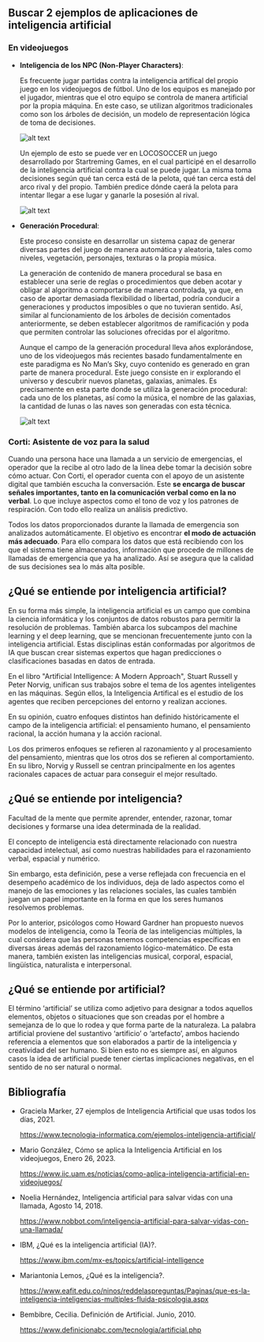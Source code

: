 ## Buscar 2 ejemplos de aplicaciones de inteligencia artificial

### En videojuegos
* **Inteligencia de los NPC (Non-Player Characters)**: 
  	
	Es frecuente jugar partidas contra la inteligencia artifical del propio juego en los videojuegos de fútbol. Uno de los equipos es manejado por el jugador, mientras que el otro equipo se controla de manera artificial por la propia máquina. En este caso, se utilizan algoritmos tradicionales como son los árboles de decisión, un modelo de representación lógica de toma de decisiones.

	![alt text](https://www.iic.uam.es/wp-content/uploads/2023/01/IA-videojuegos.jpg)

	Un ejemplo de esto se puede ver en LOCOSOCCER un juego desarrollado por Startreming Games, en el cual participé en el desarrollo de la inteligencia artificial contra la cual se puede jugar. La misma toma decisiones según qué tan cerca está de la pelota, qué tan cerca está del arco rival y del propio. También predice dónde caerá la pelota para intentar llegar a ese lugar y ganarle la posesión al rival.

	![alt text](https://cdn.cloudflare.steamstatic.com/steam/apps/2173530/extras/gameplay_gif.gif)

* **Generación Procedural**: 
	
	Este proceso consiste en desarrollar un sistema capaz de generar diversas partes del juego de manera automática y aleatoria, tales como niveles, vegetación, personajes, texturas o la propia música.

	La generación de contenido de manera procedural se basa en establecer una serie de reglas o procedimientos que deben acotar y obligar al algoritmo a comportarse de manera controlada, ya que, en caso de aportar demasiada flexibilidad o libertad, podría conducir a generaciones y productos imposibles o que no tuvieran sentido. Así, similar al funcionamiento de los árboles de decisión comentados anteriormente, se deben establecer algoritmos de ramificación y poda que permiten controlar las soluciones ofrecidas por el algoritmo.

	Aunque el campo de la generación procedural lleva años explorándose, uno de los videojuegos más recientes basado fundamentalmente en este paradigma es No Man’s Sky, cuyo contenido es generado en gran parte de manera procedural. Este juego consiste en ir explorando el universo y descubrir nuevos planetas, galaxias, animales. Es precisamente en esta parte donde se utiliza la generación procedural: cada uno de los planetas, así como la música, el nombre de las galaxias, la cantidad de lunas o las naves son generadas con esta técnica.

	![alt text](https://cdn.vox-cdn.com/thumbor/BjjgCsLtiRL8Ej3sOqlw-sFv2pw=/0x0:1921x1081/1200x800/filters:focal(808x388:1114x694)/cdn.vox-cdn.com/uploads/chorus_image/image/71446827/nms_frontiers_featured_9_1920w.0.jpg)

### Corti: Asistente de voz para la salud
Cuando una persona hace una llamada a un servicio de emergencias, el operador que la recibe al otro lado de la línea debe tomar la decisión sobre cómo actuar. Con Corti, el operador cuenta con el apoyo de un asistente digital que también escucha la conversación. Este **se encarga de buscar señales importantes, tanto en la comunicación verbal como en la no verbal**. Lo que incluye aspectos como el tono de voz y los patrones de respiración. Con todo ello realiza un análisis predictivo.

Todos los datos proporcionados durante la llamada de emergencia son analizados automáticamente. El objetivo es encontrar **el modo de actuación más adecuado**. Para ello compara los datos que está recibiendo con los que el sistema tiene almacenados, información que procede de millones de llamadas de emergencia que ya ha analizado. Así se asegura que la calidad de sus decisiones sea lo más alta posible.

## ¿Qué se entiende por inteligencia artificial?

En su forma más simple, la inteligencia artificial es un campo que combina la ciencia informática y los conjuntos de datos robustos para permitir la resolución de problemas. También abarca los subcampos del machine learning y el deep learning, que se mencionan frecuentemente junto con la inteligencia artificial. Estas disciplinas están conformadas por algoritmos de IA que buscan crear sistemas expertos que hagan predicciones o clasificaciones basadas en datos de entrada.

En el libro "Artificial Intelligence: A Modern Approach", Stuart Russell y Peter Norvig, unifican sus trabajos sobre el tema de los agentes inteligentes en las máquinas. Según ellos, la Inteligencia Artifical es el estudio de los agentes que reciben percepciones del entorno y realizan acciones.

En su opinión, cuatro enfoques distintos han definido históricamente el campo de la inteligencia artificial: el pensamiento humano, el pensamiento racional, la acción humana y la acción racional.

Los dos primeros enfoques se refieren al razonamiento y al procesamiento del pensamiento, mientras que los otros dos se refieren al comportamiento. En su libro, Norvig y Russell se centran principalmente en los agentes racionales capaces de actuar para conseguir el mejor resultado.

## ¿Qué se entiende por inteligencia?

Facultad de la mente que permite aprender, entender, razonar, tomar decisiones y formarse una idea determinada de la realidad.

El concepto de inteligencia está directamente relacionado con nuestra capacidad intelectual, así como nuestras habilidades para el razonamiento verbal, espacial y numérico.

Sin embargo, esta definición, pese a verse reflejada con frecuencia en el desempeño académico de los individuos, deja de lado aspectos como el manejo de las emociones y las relaciones sociales, las cuales también juegan un papel importante en la forma en que los seres humanos resolvemos problemas.

Por lo anterior, psicólogos como Howard Gardner han propuesto nuevos modelos de inteligencia, como la Teoría de las inteligencias múltiples, la cual considera que las personas tenemos competencias específicas en diversas áreas además del razonamiento lógico-matemático. De esta manera, también existen las inteligencias musical, corporal, espacial, lingüística, naturalista e interpersonal.

## ¿Qué se entiende por artificial?

El término ‘artificial’ se utiliza como adjetivo para designar a todos aquellos elementos, objetos o situaciones que son creadas por el hombre a semejanza de lo que lo rodea y que forma parte de la naturaleza. La palabra artificial proviene del sustantivo ‘artificio’ o ‘artefacto’, ambos haciendo referencia a elementos que son elaborados a partir de la inteligencia y creatividad del ser humano. Si bien esto no es siempre así, en algunos casos la idea de artificial puede tener ciertas implicaciones negativas, en el sentido de no ser natural o normal.

## Bibliografía
+ Graciela Marker, 27 ejemplos de Inteligencia Artificial que usas todos los días, 2021.
	
	https://www.tecnologia-informatica.com/ejemplos-inteligencia-artificial/

+ Mario González, Cómo se aplica la Inteligencia Artificial en los videojuegos, Enero 26, 2023.

	https://www.iic.uam.es/noticias/como-aplica-inteligencia-artificial-en-videojuegos/

+ Noelia Hernández, Inteligencia artificial para salvar vidas con una llamada, Agosto 14, 2018.
	
	https://www.nobbot.com/inteligencia-artificial-para-salvar-vidas-con-una-llamada/
	
+ IBM, ¿Qué es la inteligencia artificial (IA)?.
	
	https://www.ibm.com/mx-es/topics/artificial-intelligence
	
+ Mariantonia Lemos, ¿Qué es la inteligencia?.

	https://www.eafit.edu.co/ninos/reddelaspreguntas/Paginas/que-es-la-inteligencia-inteligencias-multiples-fluida-psicologia.aspx
	
+ Bembibre, Cecilia. Definición de Artificial. Junio, 2010.
	
	https://www.definicionabc.com/tecnologia/artificial.php
